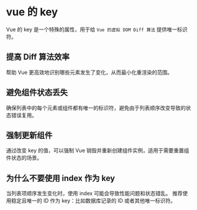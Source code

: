 # vue 的 key 

 Vue 的 key 是一个特殊的属性，用于给 `Vue 的虚拟 DOM Diff 算法` 提供唯一标识符。

## 提高 Diff 算法效率
帮助 Vue 更高效地识别哪些元素发生了变化，从而最小化重渲染的范围。
## 避免组件状态丢失
确保列表中的每个元素或组件都有唯一的标识符，避免由于列表顺序改变导致的状态错误复用。
## 强制更新组件
通过改变 key 的值，可以强制 Vue 销毁并重新创建组件实例，适用于需要重置组件状态的场景。

## 为什么不要使用 index 作为 key
当列表项顺序发生变化时，使用 index 可能会导致性能问题和状态错乱。
推荐使用稳定且唯一的 ID 作为 key：比如数据库记录的 ID 或者其他唯一标识符。